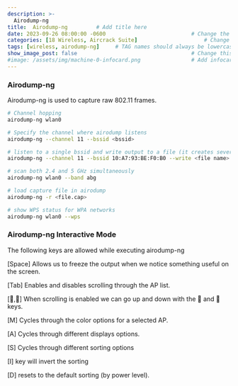 ```yaml
---
description: >-
  Airodump-ng
title:  Airodump-ng         # Add title here
date: 2023-09-26 08:00:00 -0600                           # Change the date to match completion date
categories: [18 Wireless, Aircrack Suite]                     # Change Templates to Writeup
tags: [wireless, airodump-ng]     # TAG names should always be lowercase; replace template with writeup, and add relevant tags
show_image_post: false                                    # Change this to true
#image: /assets/img/machine-0-infocard.png                # Add infocard image here for post preview image
---
```


### Airodump-ng 

Airodump-ng is used to capture raw 802.11 frames.

```bash
# Channel hopping
airodump-ng wlan0

# Specify the channel where airodump listens
airodump-ng --channel 11 --bssid <bssid>

# listen to a single bssid and write output to a file (it creates several files with different formats)
airodump-ng --channel 11 --bssid 10:A7:93:BE:F0:B0 --write <file name>

# scan both 2.4 and 5 GHz simultaneously
airodump-ng wlan0 --band abg

# load capture file in airodump
airodump-ng -r <file.cap>

# show WPS status for WPA networks
airodump-ng wlan0 --wps
```

### Airodump-ng Interactive Mode

The following keys are allowed while executing airodump-ng

[Space] Allows us to freeze the output when we notice something useful on the screen.

[Tab] Enables and disables scrolling through the AP list. 

[🔽,🔼]  When scrolling is enabled we can go up and down with the 🔽 and 🔼 keys.

[M] Cycles through the color options for a selected AP.

[A] Cycles through different displays options.

[S] Cycles through different sorting options

[I] key will invert the sorting 

[D] resets to the default sorting (by power level).
